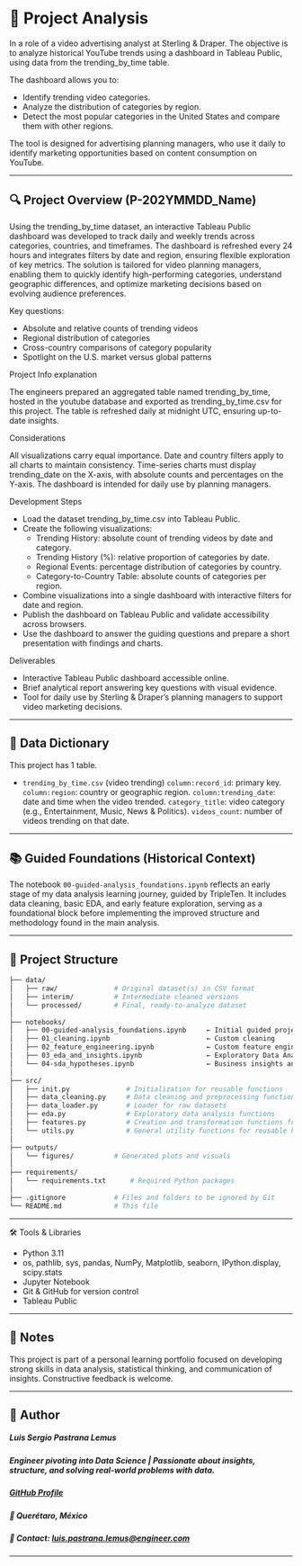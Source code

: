 # 🧭 Project Analysis
In a role of a video advertising analyst at Sterling & Draper. The objective is to analyze historical YouTube trends using a dashboard in Tableau Public, using data from the trending_by_time table.

The dashboard allows you to:

- Identify trending video categories.
- Analyze the distribution of categories by region.
- Detect the most popular categories in the United States and compare them with other regions.

The tool is designed for advertising planning managers, who use it daily to identify marketing opportunities based on content consumption on YouTube.

---

## 🔍 Project Overview (P-202YMMDD_Name)

Using the trending_by_time dataset, an interactive Tableau Public dashboard was developed to track daily and weekly trends across categories, countries, and timeframes. The dashboard is refreshed every 24 hours and integrates filters by date and region, ensuring flexible exploration of key metrics. The solution is tailored for video planning managers, enabling them to quickly identify high-performing categories, understand geographic differences, and optimize marketing decisions based on evolving audience preferences.

Key questions:

- Absolute and relative counts of trending videos
- Regional distribution of categories
- Cross-country comparisons of category popularity
- Spotlight on the U.S. market versus global patterns

Project Info explanation

The engineers prepared an aggregated table named trending_by_time, hosted in the youtube database and exported as trending_by_time.csv for this project. The table is refreshed daily at midnight UTC, ensuring up-to-date insights.

Considerations

All visualizations carry equal importance. Date and country filters apply to all charts to maintain consistency. Time-series charts must display trending_date on the X-axis, with absolute counts and percentages on the Y-axis. The dashboard is intended for daily use by planning managers.

Development Steps

- Load the dataset trending_by_time.csv into Tableau Public.
- Create the following visualizations:
    - Trending History: absolute count of trending videos by date and category.
    - Trending History (%): relative proportion of categories by date.
    - Regional Events: percentage distribution of categories by country.
    - Category-to-Country Table: absolute counts of categories per region.
- Combine visualizations into a single dashboard with interactive filters for date and region.
- Publish the dashboard on Tableau Public and validate accessibility across browsers.
- Use the dashboard to answer the guiding questions and prepare a short presentation with findings and charts.

Deliverables

- Interactive Tableau Public dashboard accessible online.
- Brief analytical report answering key questions with visual evidence.
- Tool for daily use by Sterling & Draper’s planning managers to support video marketing decisions.

---

## 🧮 Data Dictionary

This project has 1 table.

- `trending_by_time.csv` (video trending)
    `column:record_id`: primary key.
    `column:region`: country or geographic region.
    `column:trending_date`: date and time when the video trended.
    `category_title`: video category (e.g., Entertainment, Music, News & Politics).
    `videos_count`: number of videos trending on that date.
  
---

## 📚 Guided Foundations (Historical Context)

The notebook `00-guided-analysis_foundations.ipynb` reflects an early stage of my data analysis learning journey, guided by TripleTen. It includes data cleaning, basic EDA, and early feature exploration, serving as a foundational block before implementing the improved structure and methodology found in the main analysis.

---

## 📂 Project Structure

```bash
├── data/
│   ├── raw/              # Original dataset(s) in CSV format
│   ├── interim/          # Intermediate cleaned versions
│   └── processed/        # Final, ready-to-analyze dataset
│
├── notebooks/
│   ├── 00-guided-analysis_foundations.ipynb     ← Initial guided project (TripleTen)
│   ├── 01_cleaning.ipynb                        ← Custom cleaning 
│   ├── 02_feature_engineering.ipynb             ← Custom feature engineering
│   ├── 03_eda_and_insights.ipynb                ← Exploratory Data Analysis & visual storytelling
│   └── 04-sda_hypotheses.ipynb                  ← Business insights and hypothesis testing
│
├── src/
│   ├── init.py              # Initialization for reusable functions
│   ├── data_cleaning.py     # Data cleaning and preprocessing functions
│   ├── data_loader.py       # Loader for raw datasets
│   ├── eda.py               # Exploratory data analysis functions
│   ├── features.py          # Creation and transformation functions for new variables to support modeling and EDA
│   └── utils.py             # General utility functions for reusable helpers
│
├── outputs/
│   └── figures/          # Generated plots and visuals
│
├── requirements/
│   └── requirements.txt      # Required Python packages
│
├── .gitignore            # Files and folders to be ignored by Git
└── README.md             # This file
```
---

🛠️ Tools & Libraries

- Python 3.11
- os, pathlib, sys, pandas, NumPy, Matplotlib, seaborn, IPython.display, scipy.stats
- Jupyter Notebook
- Git & GitHub for version control
- Tableau Public

---

## 📌 Notes

This project is part of a personal learning portfolio focused on developing strong skills in data analysis, statistical thinking, and communication of insights. Constructive feedback is welcome.

---

## 👤 Author   
##### Luis Sergio Pastrana Lemus   
##### Engineer pivoting into Data Science | Passionate about insights, structure, and solving real-world problems with data.   
##### [GitHub Profile](https://github.com/LuisPastranaLemus)   
##### 📍 Querétaro, México     
##### 📧 Contact: luis.pastrana.lemus@engineer.com   
---

